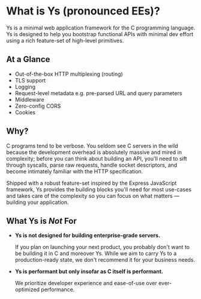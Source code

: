 # What is Ys (pronounced EEs)?

Ys is a minimal web application framework for the C programming language. Ys is designed to help you bootstrap functional APIs with minimal dev effort using a rich feature-set of high-level primitives.

## At a Glance

- Out-of-the-box HTTP multiplexing (routing)
- TLS support
- Logging
- Request-level metadata e.g. pre-parsed URL and query parameters
- Middleware
- Zero-config CORS
- Cookies

## Why?

C programs tend to be verbose. You seldom see C servers in the wild because the development overhead is absolutely massive and mired in complexity; before you can think about building an API, you'll need to sift through syscalls, parse raw requests, handle socket descriptors, and become intimately familiar with the HTTP specification.

Shipped with a robust feature-set inspired by the Express JavaScript framework, Ys provides the building blocks you'll need for most use-cases and takes care of the complexity so you can focus on what matters — building your application.


## What Ys is *Not* For

- **Ys is not designed for building enterprise-grade servers.**

  If you plan on launching your next product, you probably don't want to be building it in C and moreover Ys. While we aim to carry Ys to a production-ready state, we don't recommend it for your business needs.

- **Ys is performant but only insofar as C itself is performant.**

  We prioritize developer experience and ease-of-use over ever-optimized performance.
